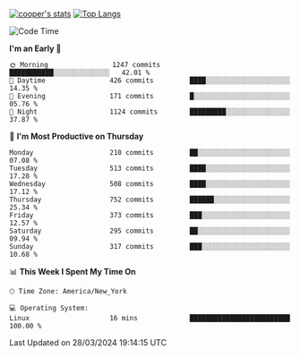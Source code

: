 [![cooper's stats](https://github-readme-stats-dwoluvhms-coopjz.vercel.app/api?username=coopjz&count_private=true)](https://github.com/coopjz/github-readme-stats)
[![Top Langs](https://github-readme-stats-dwoluvhms-coopjz.vercel.app/api/top-langs/?username=coopjz&count_private=true&langs_count=8&layout=compact)](https://github.com/coopjz/github-readme-stats)
<!--START_SECTION:waka-->
![Code Time](http://img.shields.io/badge/Code%20Time-4%20hrs%2040%20mins-blue)

**I'm an Early 🐤** 

```text
🌞 Morning                1247 commits        ███████████░░░░░░░░░░░░░░   42.01 % 
🌆 Daytime                426 commits         ████░░░░░░░░░░░░░░░░░░░░░   14.35 % 
🌃 Evening                171 commits         █░░░░░░░░░░░░░░░░░░░░░░░░   05.76 % 
🌙 Night                  1124 commits        █████████░░░░░░░░░░░░░░░░   37.87 % 
```
📅 **I'm Most Productive on Thursday** 

```text
Monday                   210 commits         ██░░░░░░░░░░░░░░░░░░░░░░░   07.08 % 
Tuesday                  513 commits         ████░░░░░░░░░░░░░░░░░░░░░   17.28 % 
Wednesday                508 commits         ████░░░░░░░░░░░░░░░░░░░░░   17.12 % 
Thursday                 752 commits         ██████░░░░░░░░░░░░░░░░░░░   25.34 % 
Friday                   373 commits         ███░░░░░░░░░░░░░░░░░░░░░░   12.57 % 
Saturday                 295 commits         ██░░░░░░░░░░░░░░░░░░░░░░░   09.94 % 
Sunday                   317 commits         ███░░░░░░░░░░░░░░░░░░░░░░   10.68 % 
```


📊 **This Week I Spent My Time On** 

```text
🕑︎ Time Zone: America/New_York

💻 Operating System: 
Linux                    16 mins             █████████████████████████   100.00 % 
```


 Last Updated on 28/03/2024 19:14:15 UTC
<!--END_SECTION:waka-->

